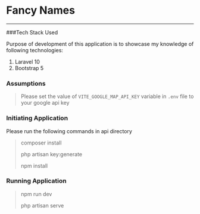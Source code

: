 # Fancy Names

---

###Tech Stack Used

Purpose of development of this application is to showcase my knowledge of following technologies:

1. Laravel 10
2. Bootstrap 5

### Assumptions

> Please set the value of `VITE_GOOGLE_MAP_API_KEY` variable in `.env` file to your google api key

### Initiating Application
Please run the following commands in api directory

> composer install
>
> php artisan key:generate
>
> npm install

### Running Application

> npm run dev
>
> php artisan serve

